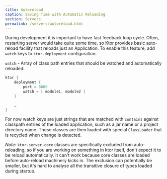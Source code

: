 ```yaml
---
title: Autoreload
caption: Saving Time with Automatic Reloading
section: Servers
permalink: /servers/autoreload.html
---
```


During development it is important to have fast feedback loop cycle.
Often, restarting server would take quite some time, so Ktor provides basic auto-reload facility that
reloads just an Application. To enable this feature, add `watch` keys to `ktor.deployment`
configuration.

`watch` - Array of class path entries that should be watched and automatically reloaded.

```kotlin
ktor {
    deployment {
        port = 8080
        watch = [ module1, module2 ]
    }

    …
}
```

For now watch keys are just strings that are matched with `contains` against classpath entries of the loaded
application, such as a jar name or a project directory name.
These classes are then loaded with special `ClassLoader` that is recycled when change is detected.

_Note:_ `ktor-server-core` classes are specifically excluded from auto-reloading, so if you are working on something in ktor itself,
don't expect it to be reload automatically. It can't work because core classes are loaded before auto-reload machinery kicks in.
The exclusion can potentially be smaller, but it's hard to analyse all the transitive closure of types loaded during
startup.
